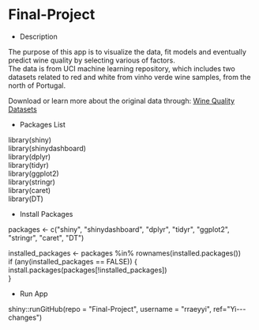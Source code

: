 # Final-Project

+ Description   

The purpose of this app is to visualize the data, fit models and eventually predict wine quality by selecting various of factors.   
The data is from UCI machine learning repository, which includes two datasets related to red and white from vinho verde wine samples, from the north of Portugal. 

Download or learn more about the original data through: [Wine Quality Datasets](https://archive.ics.uci.edu/ml/machine-learning-databases/wine-quality/)

+ Packages List 

library(shiny)   
library(shinydashboard)   
library(dplyr)   
library(tidyr)   
library(ggplot2)   
library(stringr)   
library(caret)    
library(DT)   

+ Install Packages

packages <- c("shiny", "shinydashboard", "dplyr", "tidyr", "ggplot2", "stringr", "caret", "DT")

installed_packages <- packages %in% rownames(installed.packages())  
if (any(installed_packages == FALSE)) {  
  install.packages(packages[!installed_packages])   
}

+ Run App

shiny::runGitHub(repo = "Final-Project", username = "rraeyyi", ref="Yi---changes")
